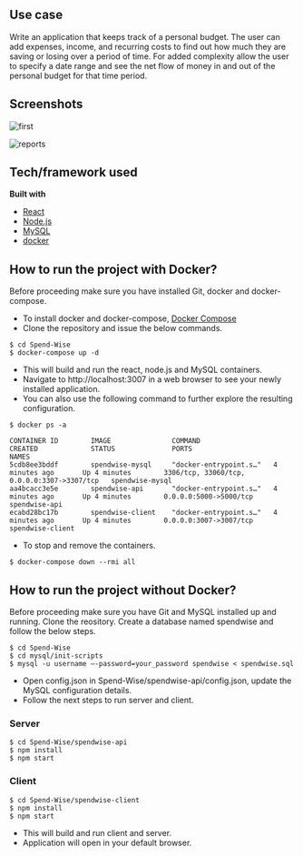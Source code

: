 ## Use case
Write an application that keeps track of a personal budget. The user can add expenses, income, and recurring costs to find out how much they are saving or losing over a period of time. For added complexity allow the user to specify a date range and see the net flow of money in and out of the personal budget for that time period.

## Screenshots

![first](https://user-images.githubusercontent.com/10876540/84030582-e2170680-a9c6-11ea-9802-3e8e12239f45.gif)

![reports](https://user-images.githubusercontent.com/10876540/84030650-f6f39a00-a9c6-11ea-8859-15361d729b05.gif)

## Tech/framework used
<b>Built with</b>
- [React](https://reactjs.org/)
- [Node.js](https://nodejs.org/en/)
- [MySQL](https://www.mysql.com/)
- [docker](https://www.docker.com/)

## How to run the project with Docker?
Before proceeding make sure you have installed Git, docker and docker-compose.
- To install docker and docker-compose, [Docker Compose](https://docs.docker.com/compose/)
- Clone the repository and issue the below commands.
```
$ cd Spend-Wise
$ docker-compose up -d
```
- This will build and run the react, node.js and MySQL containers.
- Navigate to http://localhost:3007 in a web browser to see your newly installed application.
- You can also use the following command to further explore the resulting configuration.
```
$ docker ps -a

CONTAINER ID        IMAGE               COMMAND                  CREATED             STATUS              PORTS                                         NAMES
5cdb8ee3bddf        spendwise-mysql     "docker-entrypoint.s…"   4 minutes ago       Up 4 minutes        3306/tcp, 33060/tcp, 0.0.0.0:3307->3307/tcp   spendwise-mysql
aa4bcacc3e5e        spendwise-api       "docker-entrypoint.s…"   4 minutes ago       Up 4 minutes        0.0.0.0:5000->5000/tcp                        spendwise-api
ecabd28bc17b        spendwise-client    "docker-entrypoint.s…"   4 minutes ago       Up 4 minutes        0.0.0.0:3007->3007/tcp                        spendwise-client

```
- To stop and remove the containers.
```
$ docker-compose down --rmi all
```
## How to run the project without Docker?
Before proceeding make sure you have Git and MySQL installed up and running. Clone the reository. Create a database named spendwise and follow the below steps.
```
$ cd Spend-Wise
$ cd mysql/init-scripts
$ mysql -u username –-password=your_password spendwise < spendwise.sql
```

- Open config.json in Spend-Wise/spendwise-api/config.json, update the MySQL configuration details.
- Follow the next steps to run server and client.

### Server
```
$ cd Spend-Wise/spendwise-api
$ npm install
$ npm start
```
### Client

```
$ cd Spend-Wise/spendwise-client
$ npm install
$ npm start
```
- This will build and run client and server.
- Application will open in your default browser.
